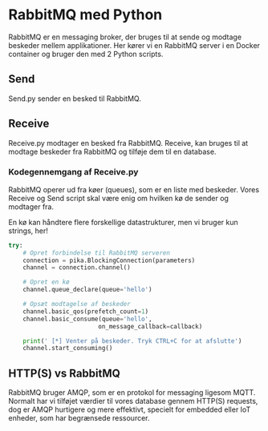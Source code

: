 # RabbitMQ med Python

RabbitMQ er en messaging broker, der bruges til at sende og modtage beskeder mellem applikationer. Her kører vi en RabbitMQ server i en Docker container og bruger den med 2 Python scripts.

## Send

Send.py sender en besked til RabbitMQ.

## Receive

Receive.py modtager en besked fra RabbitMQ.
Receive, kan bruges til at modtage beskeder fra RabbitMQ og tilføje dem til en database.
### Kodegennemgang af Receive.py
RabbitMQ operer ud fra køer (queues), som er en liste med beskeder. Vores Receive og Send script skal være enig om hvilken kø de sender og modtager fra.

En kø kan håndtere flere forskellige datastrukturer, men vi bruger kun strings, her!
```python
try:
    # Opret forbindelse til RabbitMQ serveren
    connection = pika.BlockingConnection(parameters)
    channel = connection.channel()

    # Opret en kø
    channel.queue_declare(queue='hello')

    # Opsæt modtagelse af beskeder
    channel.basic_qos(prefetch_count=1)
    channel.basic_consume(queue='hello',
                         on_message_callback=callback)

    print(' [*] Venter på beskeder. Tryk CTRL+C for at afslutte')
    channel.start_consuming()
```

## HTTP(S) vs RabbitMQ

RabbitMQ bruger AMQP, som er en protokol for messaging ligesom MQTT. Normalt har vi tilføjet værdier til vores database gennem HTTP(S) requests, dog er AMQP hurtigere og mere effektivt, specielt for embedded eller IoT enheder, som har begrænsede ressourcer.